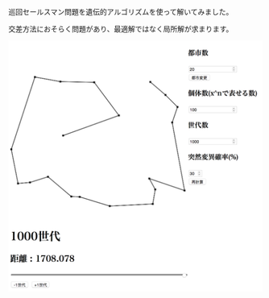 巡回セールスマン問題を遺伝的アルゴリズムを使って解いてみました。

交差方法におそらく問題があり、最適解ではなく局所解が求まります。

![screen_shot](./images/ss.png)
